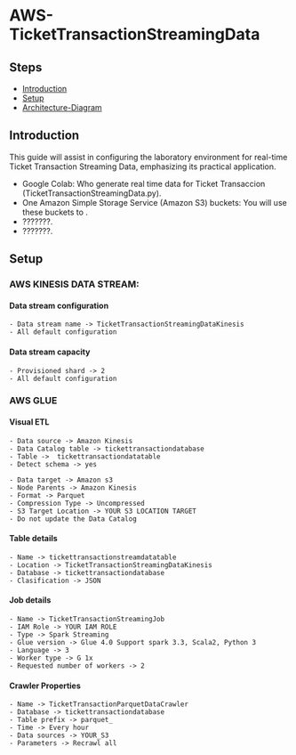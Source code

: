 # AWS-TicketTransactionStreamingData
## Steps
- [Introduction](##Introduction)
- [Setup](##Setup)
- [Architecture-Diagram](##Architecture-Diagram)

## Introduction
This guide will assist in configuring the laboratory environment for real-time Ticket Transaction Streaming Data, emphasizing its practical application.

- Google Colab: Who generate real time data for Ticket Transaccion (TicketTransactionStreamingData.py).
- One Amazon Simple Storage Service (Amazon S3) buckets: You will use these buckets to .
- ???????.
- ???????.

## Setup
###  AWS KINESIS DATA STREAM:

#### Data stream configuration
    - Data stream name -> TicketTransactionStreamingDataKinesis
    - All default configuration

#### Data stream capacity
    - Provisioned shard -> 2
    - All default configuration

### AWS GLUE

#### Visual ETL
    - Data source -> Amazon Kinesis
    - Data Catalog table -> tickettransactiondatabase
    - Table ->  tickettransactiondatatable
    - Detect schema -> yes

    - Data target -> Amazon s3
    - Node Parents -> Amazon Kinesis
    - Format -> Parquet
    - Compression Type -> Uncompressed
    - S3 Target Location -> YOUR S3 LOCATION TARGET
    - Do not update the Data Catalog

#### Table details
    - Name -> tickettransactionstreamdatatable
    - Location -> TicketTransactionStreamingDataKinesis
    - Database -> tickettransactiondatabase
    - Clasification -> JSON

#### Job details
    - Name -> TicketTransactionStreamingJob
    - IAM Role -> YOUR IAM ROLE
    - Type -> Spark Streaming
    - Glue version -> Glue 4.0 Support spark 3.3, Scala2, Python 3
    - Language -> 3
    - Worker type -> G 1x
    - Requested number of workers -> 2

#### Crawler Properties
    - Name -> TicketTransactionParquetDataCrawler
    - Database -> tickettransactiondatabase
    - Table prefix -> parquet_
    - Time -> Every hour
    - Data sources -> YOUR_S3
    - Parameters -> Recrawl all

